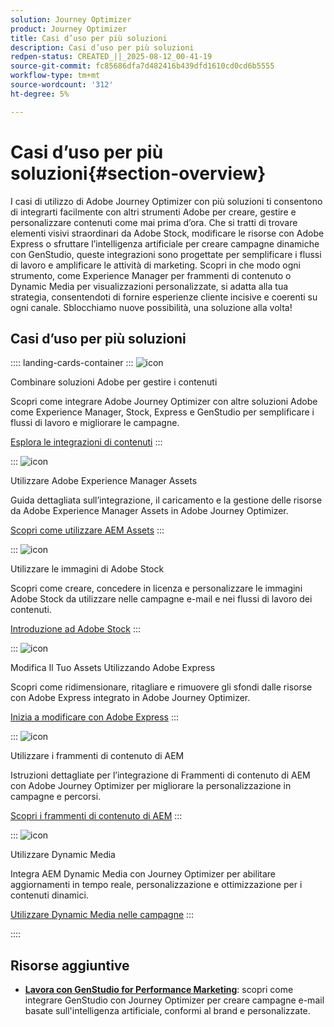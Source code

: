 ```yaml
---
solution: Journey Optimizer
product: Journey Optimizer
title: Casi d’uso per più soluzioni
description: Casi d’uso per più soluzioni
redpen-status: CREATED_||_2025-08-12_00-41-19
source-git-commit: fc85686dfa7d482416b439dfd1610cd0cd6b5555
workflow-type: tm+mt
source-wordcount: '312'
ht-degree: 5%

---
```



# Casi d’uso per più soluzioni{#section-overview}

I casi di utilizzo di Adobe Journey Optimizer con più soluzioni ti consentono di integrarti facilmente con altri strumenti Adobe per creare, gestire e personalizzare contenuti come mai prima d’ora. Che si tratti di trovare elementi visivi straordinari da Adobe Stock, modificare le risorse con Adobe Express o sfruttare l’intelligenza artificiale per creare campagne dinamiche con GenStudio, queste integrazioni sono progettate per semplificare i flussi di lavoro e amplificare le attività di marketing. Scopri in che modo ogni strumento, come Experience Manager per frammenti di contenuto o Dynamic Media per visualizzazioni personalizzate, si adatta alla tua strategia, consentendoti di fornire esperienze cliente incisive e coerenti su ogni canale. Sblocchiamo nuove possibilità, una soluzione alla volta!

## Casi d’uso per più soluzioni

:::: landing-cards-container
:::
![icon](https://cdn.experienceleague.adobe.com/icons/puzzle-piece.svg?lang=it)

Combinare soluzioni Adobe per gestire i contenuti

Scopri come integrare Adobe Journey Optimizer con altre soluzioni Adobe come Experience Manager, Stock, Express e GenStudio per semplificare i flussi di lavoro e migliorare le campagne.

[Esplora le integrazioni di contenuti](../using/integrations/content-integrations.md)
:::

:::
![icon](https://cdn.experienceleague.adobe.com/icons/screwdriver-wrench.svg?lang=it)

Utilizzare Adobe Experience Manager Assets

Guida dettagliata sull’integrazione, il caricamento e la gestione delle risorse da Adobe Experience Manager Assets in Adobe Journey Optimizer.

[Scopri come utilizzare AEM Assets](../using/integrations/assets.md)
:::

:::
![icon](https://cdn.experienceleague.adobe.com/icons/images.svg?lang=it)

Utilizzare le immagini di Adobe Stock

Scopri come creare, concedere in licenza e personalizzare le immagini Adobe Stock da utilizzare nelle campagne e-mail e nei flussi di lavoro dei contenuti.

[Introduzione ad Adobe Stock](../using/integrations/stock.md)
:::

:::
![icon](https://cdn.experienceleague.adobe.com/icons/pencil-ruler.svg?lang=it)

Modifica Il Tuo Assets Utilizzando Adobe Express

Scopri come ridimensionare, ritagliare e rimuovere gli sfondi dalle risorse con Adobe Express integrato in Adobe Journey Optimizer.

[Inizia a modificare con Adobe Express](../using/integrations/express.md)
:::

:::
![icon](https://cdn.experienceleague.adobe.com/icons/code-branch.svg?lang=it)

Utilizzare i frammenti di contenuto di AEM

Istruzioni dettagliate per l’integrazione di Frammenti di contenuto di AEM con Adobe Journey Optimizer per migliorare la personalizzazione in campagne e percorsi.

[Scopri i frammenti di contenuto di AEM](../using/integrations/aem-fragments.md)
:::

:::
![icon](https://cdn.experienceleague.adobe.com/icons/bullseye.svg?lang=it)

Utilizzare Dynamic Media

Integra AEM Dynamic Media con Journey Optimizer per abilitare aggiornamenti in tempo reale, personalizzazione e ottimizzazione per i contenuti dinamici.

[Utilizzare Dynamic Media nelle campagne](../using/integrations/aem-dynamic.md)
:::

::::


## Risorse aggiuntive

- **[Lavora con GenStudio for Performance Marketing](../using/integrations/genstudio.md)**: scopri come integrare GenStudio con Journey Optimizer per creare campagne e-mail basate sull&#39;intelligenza artificiale, conformi al brand e personalizzate.
